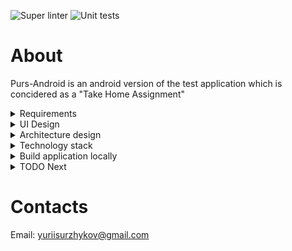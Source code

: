 ![Super linter](https://github.com/yuriisurzhykov/Purs-Android/actions/workflows/android_lint_checker.yaml/badge.svg)
![Unit tests](https://github.com/yuriisurzhykov/Purs-Android/actions/workflows/android_tests_run.yaml/badge.svg)

# About

Purs-Android is an android version of the test application which is concidered as a "Take Home
Assignment"
<details>
  <summary>Requirements</summary>

# Requirements

## Data Layer

### Connection

- The application must have connection to the internet to retrieve the working hours
- If no connection, the error should be displayed notifying user that he has no connection to the
  internet
- If connection lost during request, the error should be displayed notifying a user that connection
  to the endpoint failed
- If there is no connection or the connection is lost while retrieving data from a remote computer,
  the cached data, if any, should be displayed

### Cache

- When application successfully retrieved the data from remote that data should be persisted on the
  device for further usage if needed
- Every time user opens application the cache should be updated in order to keep data fresh

### Data format

#### Cloud

The JSON structure contains location structure so the DTO for **location** should be created with
the following fields

- Location name –_String_
- List of working days –_Collection_

The **working day** structure should contain the following fields:

- Day of week –_String_
- Start local time –_String_
- End local time –_String_

#### Cache

The cached structure should be similar to the cloud. There should be 2 entities: **location** and *
*working hours**. The location structure should contain location id which can be an integer, and the
location name which is the String.

Location

- `LocationId` – _Int_
- `LocationName` – _String_

Working hours

- `WorkDayName` –_String_
- `StartTime` –_String_
- `EndTime` –_String_
- `LocationId` –_Int_ (a foreign key pointing a location associated with it)

## Business requirements

### General statements

- The main use of this application is to show the user the operating hours of a specific business
  point (location).
- The user may open application with or without internet in the local country and the application
  should display information for the working hours for a specific business (location)
- User should be able to see if the location is open now, or closed, or closes within an hour
- Different labels should be displayed for different edge cases:
    - _"Open until {time}"_ – if the location is opened when user is viewing information
    - _"Open until {time}, reopens {next time}"_– if the location is open now, but it may be closed
      within an hour
    - _"Opens again {next time}"_ – if the location is closed but will be opened in less than 24
      hours
    - _"Opens {day} {time}"_ – if the location is closed and will not be opened in 24 hours
- The color indicator should be present on the location info
    - If the location is opened – 🟢
    - If the location closes within an hour – 🟡
    - If the location is closed – 🔴
- The time format should be the local either **24h** or **12h**

### Data format

- All operation hours should be grouped in one day. This means that if JSON file contains same day
  name but different hours of work they have to be displayed in one row.\
  __For example__, instead of displaying:\
  _Monday: 10am-12pm_\
  _Monday: 5pm-9pm_\
  The application should display:
  _Monday: 10am-12pm, 5pm-9pm_

### Edge Cases

#### Single time per day

If there is only one time slot for the day the only one time segment should be displayed:

```json
{
  "day_of_week": "MON",
  "start_local_time": "09:00:00",
  "end_local_time": "17:00:00"
}
```

#### Multiple Time Segments per Day

If the JSON structure contains more than 1 section for the same date the time slots should be
combined and should be displayed in a single section:

```json
{
  "day_of_week": "MON",
  "start_local_time": "09:00:00",
  "end_local_time": "12:00:00"
},
{
"day_of_week": "MON",
"start_local_time": "13:00:00",
"end_local_time": "17:00:00"
}
```

For the example above the:
_Monday: 9am-12pm, 1pm-5pm_ should be displayed

#### Late-Night Hours

- Open Until Midnight

```json
{
  "day_of_week": "MON",
  "start_local_time": "09:00:00",
  "end_local_time": "24:00:00"
}
```

This JSON should be converted to "Open until midnight"

- Open Until Early Morning
  Open until early morning means that the location opens one day and continues to operate at night
  the next day. The JSON would looks the following way:

```json
{
  "day_of_week": "MON",
  "start_local_time": "09:00:00",
  "end_local_time": "24:00:00"
},
{
"day_of_week": "TUE",
"start_local_time": "00:00:00",
"end_local_time": "02:00:00"
}
```

> [!NOTE]  
> This case only works if the work time is continuous, that is, there is no break between the end of
> one day's work and the start of another day. In this case 2am time belongs to Monday and it counts
> that Tuesday is not working day and should be displayed as closed the whole day unless no other
> working hours for this particular day.

#### Open 24 hours

The location may be opened 24 hours for the day if `start_local_date` is 00:00 and
the `end_local_date` is 24:00. The "Open 24 hours" has to be displayed.

```json
{
  "day_of_week": "MON",
  "start_local_time": "00:00:00",
  "end_local_time": "24:00:00"
}
```

#### Closed Entire Day

```json
{
  "day_of_week": "MON",
  "start_local_time": "00:00:00",
  "end_local_time": "00:00:00"
}
```

</details>

<details>
  <summary> UI Design </summary>

# UI Design

The primary source of design requirements is
the [Figma document](https://www.figma.com/file/5BXJxCRmeOCeWyW9D0ivc7/Mobile-Take-home?type=design&node-id=0%3A1&mode=design&t=esTJOvM76vo0a121-1)

### Background

The background of application screen is
the [image](https://lh3.googleusercontent.com/p/AF1QipNvaaR6eoBC7I48N_-ROU30qsi_h2Sf5eQRxWtr=s1360-w1360-h1020).
There is no specific requirements, so it can either be used as asset or may be downloaded for user.

#### Decision:

In order to reduce the load on the network and avoid unnecessary calls to the network, it would be
better to use an image as an asset croped for different screen sizes.

### Location selection

In the example JSON structure the only one location is available, but to make things more flexible
and scalable it would be better if we would open selection screen in case of multiple location
available. So the logic should be the following:

- If there is only one location in the structure, then a screen with details by working hours
  immediately opens.
- If there is multiple locations the selection screen should be displayed.
- If no location received the dialog should appear to notify user about the failure

### Location screen

Components:

- Title: The title is the location name. Should have the `Title 1` style. Aligned to the top of
  parent and stretched to the width of screen.
- Working hours dropdown menu.
    - Aligned to the bottom of Title.
    - Displayes "Open ..." label based on
      the [requirements](https://github.com/yuriisurzhykov/Purs-Android/tree/003-create-a-detailed-description-for-ui-layer?tab=readme-ov-file#general-statements)
    - Color bullet indicator to visualise the current status of location
    - "See more hours" label to hint the user that more hours available to see

### Working hours selection

- When user clicks the dropdown menu the previous content should remain unchanged but menu must
  drops down.
- Working days should be aligned the following way:
    - Name of the day aligned to the right
    - Hours aligned to the left. If more than one time slot available for the day, it should appear
      right under the first time occurence.
- It's better to animate dropdown effect to make the UI smooth

## User flow

1. App Launch:
   The app starts, and the user sees a loading screen or the main screen.
2. Location Selection Screen:
   After loading, the user is presented with a screen to select a location from a list of available
   locations.
3. Location Selection:
   The user selects a location from the list.
   Upon selection, the app navigates to the detailed working hours screen for the chosen location.
4. Working Hours Screen:
   On this screen, the user sees the location name and its working hours.
   The user can navigate back to the location selection screen to choose another location.

### Visualization of User Flow

<img src="https://github.com/yuriisurzhykov/Purs-Android/assets/44873047/0359dacb-0c88-4239-b2d3-f2b75f3355ed" alt="drawing" width="350"/>

### Location selection screen

#### UI Elements

- Navigation Bar/App Bar with the title "Select Location".
- List of locations (List in SwiftUI, LazyColumn in Jetpack Compose).
- Loading indicator (ProgressView in SwiftUI, CircularProgressIndicator in Jetpack Compose) while
  data is being loaded.
- Each list item should be styled as a card (CardView) with the location name and an arrow
  indicating navigation to the detail screen.

#### Actions

When a list item is tapped, the app navigates to the detailed working hours screen for the selected
location.
</details>

<details>
  <summary>Architecture design</summary>

# Architecture design

## Multimodule Structure

A multimodule architecture allows splitting the project into independent modules, improving
maintainability, testability, and build speed. The proposed structure:

- **core:** This module contains abstract components such as dispatchers, mapper interfaces and
  everything that can be shared between different modules.
- **app:** The main application module that ties together all other modules.
- **data:** The module for managing data (cloud and cache).
- **domain:** The module for business logic and use cases.
- **presentation:** The module for UI and ViewModel.

## Module Structure

### app Module

The main entry point of the application.
Dependencies on other modules (data, domain, presentation).
Dagger Hilt configurations for dependency injection.

### data Module

Submodules:

- **cloud:** Handling network requests (Ktor or Retrofit).
- **cache:** Handling database operations (Room).
- **Repository:** Combining data from cloud and cache (should not be a separate module, it can be
  located in main source set)

### domain Module

#### Use cases

Business logic and data formatting

- Use case to build proper workdays list
- Use case to format date and time
- Use case to build current working day details (have to be triggered every minute to keep the
  current information up to date for the user)

#### Entities

Business data models.

Business layour have to contain 3 structures:

- `Location`
    - _Location name_
    - _List of workdays_ (always 7 items length)
- `WorkDay`
    - _WorkingHour_ (might be a list of strings or Empty if no working hours fetched from cloud for
      the day)
- `CurrentWorkDay`
    - _Open status_: { OpenUntil(time), ClosesWithinHour(next open time), ClosedOpensNextDay(open
      time), Closed(next open day, next open hours) }

### presentation Module

- ViewModel: Managing UI state.
- UI: User interface components (SwiftUI for iOS and Jetpack Compose for Android).

</details>

<details>
  <summary> Technology stack </summary>

# Technology stack

## Fetching data from cloud

The application must talk to the server to receive location details. The most advanced libraries for
working with the network are:

- [Ktor](https://ktor.io/docs/client-create-multiplatform-application.html)
- [Retrofit](https://square.github.io/retrofit/)

When choosing between these two libraries, preference is given to `Retrofit` due to its simplicity
and ease of configuration in a native android project.

## Data persistence

For data persistence there are a bunch of libraries either SQL or NoSQL. The most popular libaries
for data persistence for native android application are the following:

- [Room](https://developer.android.com/training/data-storage/room) – Library built on top of SQLite
- [Realm](https://www.mongodb.com/docs/atlas/device-sdks/sdk/kotlin/install/#std-label-kotlin-install-android) –
  NoSQL database
- [SqlDelight](https://github.com/cashapp/sqldelight)

Choosing between these libraries the easiest and the fast-to-implement solution would be Android
Room so the **decision** is to take `Android Room` to cache the cloud data

## Concurrency

Taking into account that the Application is an Android app which will be written fully in
Kotlin, [Kotlin Coroutines](https://kotlinlang.org/docs/coroutines-overview.html) will be used for
the concurrency.

## UI Framework

The requirements for the application is to write UI
using [Jetpack Compose](https://developer.android.com/develop/ui/compose/documentation) so
the `Compose` will be used for the UI part of application.
</details>

<details>
  <summary>Build application locally</summary>

### Create a keystore file
(if you want to make a debug build, you may skip this section)

First of all you need to generate a keystore file with .jks extension
### Create signing.properties file in project
After you created a keystore file you have to create a `signing.properties` file in root folder of the project. The content of the file should be the following:
```
keystoreFile=purs_android_key.jks
keystorePassword=Purs2024
keyAlias=purs
keyPassword=Purs2024
```
**NOTE:** You can leave all variables empty if you just want to make a debug build
</details>

<details>
  <summary>TODO Next</summary>

## What TO DO next
Several enhancements are needed to finish the task:
- [ ] Update the current location status periodically to keep information up to date for the user
- [ ] Fix expand arrow animation which turns wrong angle if user clicks too fast
- [ ] Blur the background when user expand the location hours section
- [ ] Edge-to-edge stoped working properly, need to fix it
- [ ] Fix working hours alignment on expandable section
</details>

# Contacts

Email: yuriisurzhykov@gmail.com
